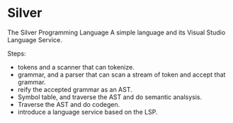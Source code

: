 # Silver
The Silver Programming Language
A simple language and its Visual Studio Language Service.

Steps:
- tokens and a scanner that can tokenize.
- grammar, and a parser that can scan a stream of token and accept that grammar.
- reify the accepted grammar as an AST.
- Symbol table, and traverse the AST and do semantic analsysis.
- Traverse the AST and do codegen.
- introduce a language service based on the LSP.